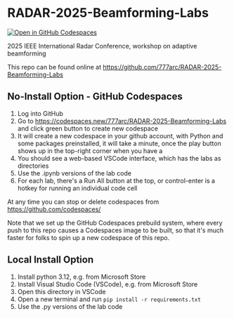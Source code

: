 # RADAR-2025-Beamforming-Labs

[![Open in GitHub Codespaces](https://github.com/codespaces/badge.svg)](https://codespaces.new/777arc/RADAR-2025-Beamforming-Labs)

2025 IEEE International Radar Conference, workshop on adaptive beamforming

This repo can be found online at https://github.com/777arc/RADAR-2025-Beamforming-Labs

## No-Install Option - GitHub Codespaces

1. Log into GitHub
2. Go to https://codespaces.new/777arc/RADAR-2025-Beamforming-Labs and click green button to create new codespace
3. It will create a new codespace in your github account, with Python and some packages preinstalled, it will take a minute, once the play button shows up in the top-right corner when you have a 
4. You should see a web-based VSCode interface, which has the labs as directories
5. Use the .ipynb versions of the lab code
6. For each lab, there's a Run All button at the top, or control-enter is a hotkey for running an individual code cell

At any time you can stop or delete codespaces from https://github.com/codespaces/

Note that we set up the GitHub Codespaces prebuild system, where every push to this repo causes a Codespaces image to be built, so that it's much faster for folks to spin up a new codespace of this repo.

## Local Install Option

1. Install python 3.12, e.g. from Microsoft Store
2. Install Visual Studio Code (VSCode), e.g. from Microsoft Store
3. Open this directory in VSCode
4. Open a new terminal and run `pip install -r requirements.txt`
5. Use the .py versions of the lab code

